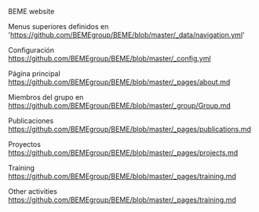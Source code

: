 
BEME website


Menus superiores definidos en 'https://github.com/BEMEgroup/BEME/blob/master/_data/navigation.yml'

Configuración https://github.com/BEMEgroup/BEME/blob/master/_config.yml

Página principal https://github.com/BEMEgroup/BEME/blob/master/_pages/about.md

Miembros del grupo en https://github.com/BEMEgroup/BEME/blob/master/_group/Group.md

Publicaciones https://github.com/BEMEgroup/BEME/blob/master/_pages/publications.md

Proyectos https://github.com/BEMEgroup/BEME/blob/master/_pages/projects.md

Training https://github.com/BEMEgroup/BEME/blob/master/_pages/training.md

Other activities https://github.com/BEMEgroup/BEME/blob/master/_pages/training.md

